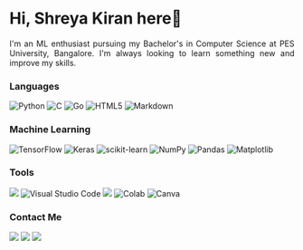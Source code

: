 # Hi, Shreya Kiran here👋

<p align="justify">I'm an ML enthusiast pursuing my Bachelor's in Computer Science at PES University, Bangalore.
I'm always looking to learn something new and improve my skills. </p>

### Languages

![Python](https://img.shields.io/badge/python-3670A0?style=for-the-badge&logo=python&logoColor=ffdd54)
![C](https://img.shields.io/badge/c-%2300599C.svg?style=for-the-badge&logo=c&logoColor=white)
![Go](https://img.shields.io/badge/go-%2300ADD8.svg?style=for-the-badge&logo=go&logoColor=white)
![HTML5](https://img.shields.io/badge/html5-%23E34F26.svg?style=for-the-badge&logo=html5&logoColor=white)
![Markdown](https://img.shields.io/badge/markdown-%23000000.svg?style=for-the-badge&logo=markdown&logoColor=white)

### Machine Learning 

![TensorFlow](https://img.shields.io/badge/TensorFlow-%23FF6F00.svg?style=for-the-badge&logo=TensorFlow&logoColor=white)
![Keras](https://img.shields.io/badge/Keras-%23D00000.svg?style=for-the-badge&logo=Keras&logoColor=white)
![scikit-learn](https://img.shields.io/badge/scikit--learn-%23F7931E.svg?style=for-the-badge&logo=scikit-learn&logoColor=white)
![NumPy](https://img.shields.io/badge/numpy-%23013243.svg?style=for-the-badge&logo=numpy&logoColor=white)
![Pandas](https://img.shields.io/badge/pandas-%23150458.svg?style=for-the-badge&logo=pandas&logoColor=white)
![Matplotlib](https://img.shields.io/badge/Matplotlib-%23ffffff.svg?style=for-the-badge&logo=Matplotlib&logoColor=black)

### Tools

<a href = "https://learn.unity.com/u/66c84fbcedbc2a04f6a32014?tab=profile"><img src = "https://img.shields.io/badge/unity-%23000000.svg?style=for-the-badge&logo=unity&logoColor=white"></a>
![Visual Studio Code](https://img.shields.io/badge/Visual%20Studio%20Code-0078d7.svg?style=for-the-badge&logo=visual-studio-code&logoColor=white)
<a href = "https://www.kaggle.com/shreyakirannn"><img src ="https://img.shields.io/badge/Kaggle-035a7d?style=for-the-badge&logo=kaggle&logoColor=white"></a>
![Colab](https://img.shields.io/badge/Colab-F9AB00?style=for-the-badge&logo=googlecolab&color=525252)
![Canva](https://img.shields.io/badge/Canva-%2300C4CC.svg?style=for-the-badge&logo=Canva&logoColor=white)

### Contact Me

<a href = "https://www.linkedin.com/in/shreya-kiran-9829122ab/"><img src="https://img.shields.io/badge/linkedin-%230077B5.svg?style=for-the-badge&logo=linkedin&logoColor=white"></a>
<a href = "mailto:shreyakiran1406@gmail.com?subject=From your Github Profile"><img src = "https://img.shields.io/badge/Gmail-D14836?style=for-the-badge&logo=gmail&logoColor=white"></a>
<a href = "https://www.instagram.com/shreyakiran_14/"><img src="https://img.shields.io/badge/Instagram-%23E4405F.svg?style=for-the-badge&logo=Instagram&logoColor=white"></a>
<!---
shreyoucodes/shreyoucodes is a ✨ special ✨ repository because its `README.md` (this file) appears on your GitHub profile.
You can click the Preview link to take a look at your changes.
--->
